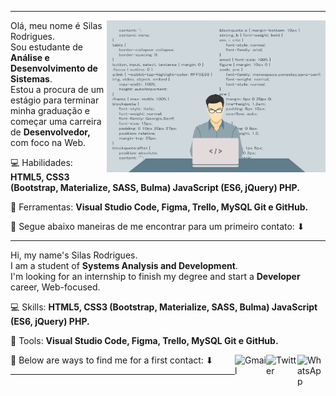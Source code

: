 <hr>
<img src="banner.png" width="350px" align="right" alt="Banner">

<p align="left"> 
  Olá, meu nome é Silas Rodrigues.<br>
  Sou estudante de <strong>Análise e Desenvolvimento de Sistemas</strong>.<br>
  Estou a procura de um estágio para terminar minha graduação e começar uma carreira de <strong>Desenvolvedor,</strong> com foco na Web.<br>
</p>

<p align="left">
  💻 Habilidades: <strong>HTML5, CSS3 (Bootstrap, Materialize, SASS, Bulma) JavaScript (ES6, jQuery) PHP.</strong>
</p>

<p align="left">
  🧰 Ferramentas: <strong>Visual Studio Code, Figma, Trello, MySQL Git e GitHub.</strong>
</p>

<p align="left">
  💌 Segue abaixo maneiras de me encontrar para um primeiro contato: ⬇
</p>

<hr>

<p align="left"> 
  Hi, my name's Silas Rodrigues.<br>
  I am a student of <strong>Systems Analysis and Development</strong>.<br>
  I'm looking for an internship to finish my degree and start a <strong>Developer</strong> career, Web-focused.<br>
</p>

<p align="left">
  💻 Skills: <strong>HTML5, CSS3 (Bootstrap, Materialize, SASS, Bulma) JavaScript (ES6, jQuery) PHP.</strong>
</p>

<p align="left">
  🧰 Tools: <strong>Visual Studio Code, Figma, Trello, MySQL Git e GitHub.</strong>
</p>

<p align="left">
  💌 Below are ways to find me for a first contact: ⬇
  
  <a href="https://api.whatsapp.com/send/?phone=5519986024827&text&app_absent=0" target="_blank">
    <img align="right" src="https://image.flaticon.com/icons/png/512/36/36935.png" width="45px" height="50px" alt="WhatsApp">
  </a>

  <a href="https://twitter.com/jinuye1/" target="_blank">
    <img align="right" src="https://cdn.icon-icons.com/icons2/1793/PNG/512/twitterdrawlogo_114742.png" width="50px" height="50px" alt="Twitter">
  </a>
  
  <a href="mailto:silasrodrigues.fatec@gmail.com?subject=Contato GitHub" target="_blank">
    <img align="right" src="https://cdn.icon-icons.com/icons2/1793/PNG/512/postenvelope_114740.png" width="50px" height="50px" alt="Gmail">
  </a>
</p>

  
</p>  
<hr>




